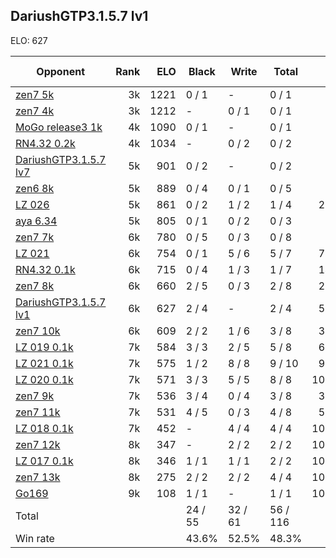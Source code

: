 ## DariushGTP3.1.5.7 lv1 ##

ELO: 627

Opponent | Rank | ELO | Black | Write | Total | Win rate
---------|-----:|----:|-------|-------|-------|-------:
[zen7 5k](zen7%205k.md) | 3k | 1221 | 0 / 1 | - | 0 / 1 | 0.0%
[zen7 4k](zen7%204k.md) | 3k | 1212 | - | 0 / 1 | 0 / 1 | 0.0%
[MoGo release3 1k](MoGo%20release3%201k.md) | 4k | 1090 | 0 / 1 | - | 0 / 1 | 0.0%
[RN4.32 0.2k](RN4.32%200.2k.md) | 4k | 1034 | - | 0 / 2 | 0 / 2 | 0.0%
[DariushGTP3.1.5.7 lv7](DariushGTP3.1.5.7%20lv7.md) | 5k | 901 | 0 / 2 | - | 0 / 2 | 0.0%
[zen6 8k](zen6%208k.md) | 5k | 889 | 0 / 4 | 0 / 1 | 0 / 5 | 0.0%
[LZ 026](LZ%20026.md) | 5k | 861 | 0 / 2 | 1 / 2 | 1 / 4 | 25.0%
[aya 6.34](aya%206.34.md) | 5k | 805 | 0 / 1 | 0 / 2 | 0 / 3 | 0.0%
[zen7 7k](zen7%207k.md) | 6k | 780 | 0 / 5 | 0 / 3 | 0 / 8 | 0.0%
[LZ 021](LZ%20021.md) | 6k | 754 | 0 / 1 | 5 / 6 | 5 / 7 | 71.4%
[RN4.32 0.1k](RN4.32%200.1k.md) | 6k | 715 | 0 / 4 | 1 / 3 | 1 / 7 | 14.3%
[zen7 8k](zen7%208k.md) | 6k | 660 | 2 / 5 | 0 / 3 | 2 / 8 | 25.0%
[DariushGTP3.1.5.7 lv1](DariushGTP3.1.5.7%20lv1.md) | 6k | 627 | 2 / 4 | - | 2 / 4 | 50.0%
[zen7 10k](zen7%2010k.md) | 6k | 609 | 2 / 2 | 1 / 6 | 3 / 8 | 37.5%
[LZ 019 0.1k](LZ%20019%200.1k.md) | 7k | 584 | 3 / 3 | 2 / 5 | 5 / 8 | 62.5%
[LZ 021 0.1k](LZ%20021%200.1k.md) | 7k | 575 | 1 / 2 | 8 / 8 | 9 / 10 | 90.0%
[LZ 020 0.1k](LZ%20020%200.1k.md) | 7k | 571 | 3 / 3 | 5 / 5 | 8 / 8 | 100.0%
[zen7 9k](zen7%209k.md) | 7k | 536 | 3 / 4 | 0 / 4 | 3 / 8 | 37.5%
[zen7 11k](zen7%2011k.md) | 7k | 531 | 4 / 5 | 0 / 3 | 4 / 8 | 50.0%
[LZ 018 0.1k](LZ%20018%200.1k.md) | 7k | 452 | - | 4 / 4 | 4 / 4 | 100.0%
[zen7 12k](zen7%2012k.md) | 8k | 347 | - | 2 / 2 | 2 / 2 | 100.0%
[LZ 017 0.1k](LZ%20017%200.1k.md) | 8k | 346 | 1 / 1 | 1 / 1 | 2 / 2 | 100.0%
[zen7 13k](zen7%2013k.md) | 8k | 275 | 2 / 2 | 2 / 2 | 4 / 4 | 100.0%
[Go169](Go169.md) | 9k | 108 | 1 / 1 | - | 1 / 1 | 100.0%
Total | | | 24 / 55 | 32 / 61 | 56 / 116 | 
Win rate| | | 43.6% | 52.5% | 48.3% | 
